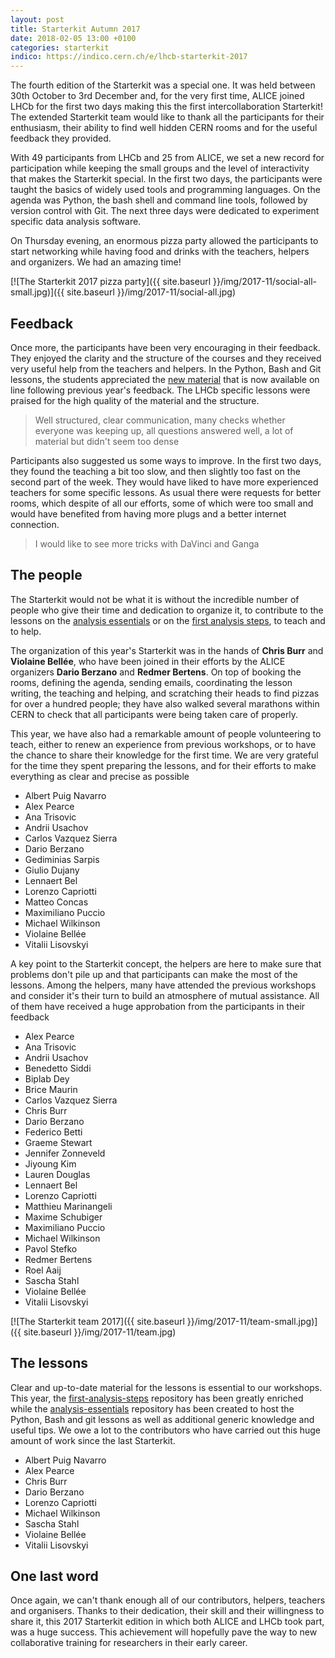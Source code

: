 ```yaml
---
layout: post
title: Starterkit Autumn 2017
date: 2018-02-05 13:00 +0100
categories: starterkit
indico: https://indico.cern.ch/e/lhcb-starterkit-2017
---
```


The fourth edition of the Starterkit was a special one. It was held between 30th October to 3rd December and, for the very first time, ALICE joined LHCb for the first two days making this the first intercollaboration Starterkit! The extended Starterkit team would like to thank all the participants for their enthusiasm, their ability to find well hidden CERN rooms and for the useful feedback they provided.

With 49 participants from LHCb and 25 from ALICE, we set a new record for participation while keeping the small groups and the level of interactivity that makes the Starterkit special. In the first two days, the participants were taught the basics of widely used tools and programming languages. On the agenda was Python, the bash shell and command line tools, followed by version control with Git. The next three days were dedicated to experiment specific data analysis software.

On Thursday evening, an enormous pizza party allowed the participants to start networking while having food and drinks with the teachers, helpers and organizers. We had an amazing time!

 [![The Starterkit 2017 pizza party]({{ site.baseurl }}/img/2017-11/social-all-small.jpg)]({{ site.baseurl }}/img/2017-11/social-all.jpg)

## Feedback

Once more, the participants have been very encouraging in their feedback. They enjoyed the clarity and the structure of the courses and they received very useful help from the teachers and helpers. In the Python, Bash and Git lessons, the students appreciated the [new material][analysis-essentials] that is now available on line following previous year's feedback. The LHCb specific lessons were praised for the high quality of the material and the structure.

> Well structured, clear communication, many checks whether everyone was keeping up, all questions answered well, a lot of material but didn't seem too dense

Participants also suggested us some ways to improve. In the first two days, they found the teaching a bit too slow, and then slightly too fast on the second part of the week. They would have liked to have more experienced teachers for some specific lessons. As usual there were requests for better rooms, which despite of all our efforts, some of which were too small and would have benefited from having more plugs and a better internet connection.

> I would like to see more tricks with DaVinci and Ganga

## The people

The Starterkit would not be what it is without the incredible number of people who give their time and dedication to organize it, to contribute to the lessons on the [analysis essentials][analysis-essentials] or on the [first analysis steps][first-ana-steps], to teach and to help.

The organization of this year's Starterkit was in the hands of **Chris Burr** and **Violaine Bellée**, who have been joined in their efforts by the ALICE organizers **Dario Berzano** and **Redmer Bertens**. On top of booking the rooms, defining the agenda, sending emails, coordinating the lesson writing, the teaching and helping, and scratching their heads to find pizzas for over a hundred people; they have also walked several marathons within CERN to check that all participants were being taken care of properly.

This year, we have also had a remarkable amount of people volunteering to teach, either to renew an experience from previous workshops, or to have the chance to share their knowledge for the first time. We are very grateful for the time they spent preparing the lessons, and for their efforts to make everything as clear and precise as possible

 * Albert Puig Navarro
 * Alex Pearce
 * Ana Trisovic
 * Andrii Usachov
 * Carlos Vazquez Sierra
 * Dario Berzano
 * Gediminias Sarpis
 * Giulio Dujany
 * Lennaert Bel
 * Lorenzo Capriotti
 * Matteo Concas
 * Maximiliano Puccio
 * Michael Wilkinson
 * Violaine Bellée
 * Vitalii Lisovskyi

A key point to the Starterkit concept, the helpers are here to make sure that problems don't pile up and that participants can make the most of the lessons. Among the helpers, many have attended the previous workshops and consider it's their turn to build an atmosphere of mutual assistance. All of them have received a huge approbation from the participants in their feedback

 * Alex Pearce
 * Ana Trisovic
 * Andrii Usachov
 * Benedetto Siddi
 * Biplab Dey
 * Brice Maurin
 * Carlos Vazquez Sierra
 * Chris Burr
 * Dario Berzano
 * Federico Betti
 * Graeme Stewart
 * Jennifer Zonneveld
 * Jiyoung Kim
 * Lauren Douglas
 * Lennaert Bel
 * Lorenzo Capriotti
 * Matthieu Marinangeli
 * Maxime Schubiger
 * Maximiliano Puccio
 * Michael Wilkinson
 * Pavol Stefko
 * Redmer Bertens
 * Roel Aaij
 * Sascha Stahl
 * Violaine Bellée
 * Vitalii Lisovskyi

 [![The Starterkit team 2017]({{ site.baseurl }}/img/2017-11/team-small.jpg)]({{ site.baseurl }}/img/2017-11/team.jpg)

## The lessons

Clear and up-to-date material for the lessons is essential to our workshops. This year, the [first-analysis-steps][first-ana-steps] repository has been greatly enriched while the [analysis-essentials][analysis-essentials] repository has been created to host the Python, Bash and git lessons as well as additional generic knowledge and useful tips. We owe a lot to the contributors who have carried out this huge amount of work since the last Starterkit.

 * Albert Puig Navarro
 * Alex Pearce
 * Chris Burr
 * Dario Berzano
 * Lorenzo Capriotti
 * Michael Wilkinson
 * Sascha Stahl
 * Violaine Bellée
 * Vitalii Lisovskyi

## One last word

Once again, we can't thank enough all of our contributors, helpers, teachers and organisers. Thanks to their dedication, their skill and their willingness to share it, this 2017 Starterkit edition in which both ALICE and LHCb took part, was a huge success. This achievement will hopefully pave the way to new collaborative training for researchers in their early career.

[first-ana-steps]: https://lhcb.github.io/starterkit-lessons/first-analysis-steps
[first-ana-issues]: https://github.com/lhcb/starterkit-lessons/issues
[analysis-essentials]: http://lhcb.github.io/analysis-essentials/
